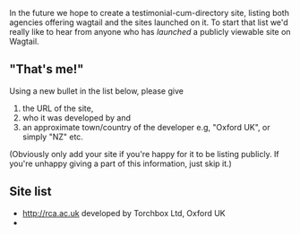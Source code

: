 In the future we hope to create a testimonial-cum-directory site, listing both agencies offering wagtail and the sites launched on it. To start that list we'd really like to hear from anyone who has *launched* a publicly viewable site on Wagtail.

## "That's me!"

Using a new bullet in the list below, please give

1. the URL of the site, 
2. who it was developed by and 
3. an approximate town/country of the developer e.g, "Oxford UK", or simply "NZ" etc.

(Obviously only add your site if you're happy for it to be listing publicly. If you're unhappy giving a part of this information, just skip it.)

## Site list

* http://rca.ac.uk developed by Torchbox Ltd, Oxford UK
* 